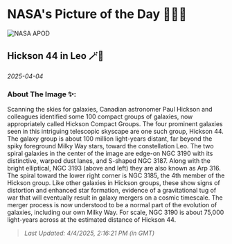 
# NASA's Picture of the Day 🧑‍🚀💫

  ![NASA APOD](https://apod.nasa.gov/apod/image/2504/ARP316.jpg)
  
  ## Hickson 44 in Leo 🪄🌌
  
  _2025-04-04_
  
  ### About The Image ✨: 
  
  Scanning the skies for galaxies, Canadian astronomer Paul Hickson and colleagues identified some 100 compact groups of galaxies, now appropriately called Hickson Compact Groups. The four prominent galaxies seen in this intriguing telescopic skyscape are one such group, Hickson 44. The galaxy group is about 100 million light-years distant, far beyond the spiky foreground Milky Way stars, toward the constellation Leo. The two spiral galaxies in the center of the image are edge-on NGC 3190 with its distinctive, warped dust lanes, and S-shaped NGC 3187. Along with the bright elliptical, NGC 3193 (above and left) they are also known as Arp 316. The spiral toward the lower right corner is NGC 3185, the 4th member of the Hickson group. Like other galaxies in Hickson groups, these show signs of distortion and enhanced star formation, evidence of a gravitational tug of war that will eventually result in galaxy mergers on a cosmic timescale. The merger process is now understood to be a normal part of the evolution of galaxies, including our own Milky Way. For scale, NGC 3190 is about 75,000 light-years across at the estimated distance of Hickson 44.
  
  
  
  > _Last Updated: 4/4/2025, 2:16:21 PM (in GMT)_
  